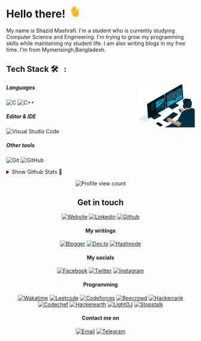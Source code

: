 # Hello there! <img src="https://raw.githubusercontent.com/ShazidMashrafi/ShazidMashrafi/main/Assets/waving-hand.gif" width="30px" height="30px" />

My name is Shazid Mashrafi. I'm a student who is currently studying Computer Science and Engineering. I'm trying to grow my programming skills while maintaining my student life. I am also writing blogs in my free time. I'm from Mymensingh,Bangladesh.


##  Tech Stack 🛠 &nbsp; :

<img alt="Coding" width="30%" src="https://raw.githubusercontent.com/ShazidMashrafi/ShazidMashrafi/main/Assets/coding.gif" align="right"/>

##### Languages
![C](https://img.shields.io/badge/-C-333333?logo=C)
![C++](https://img.shields.io/badge/-C++-333333?logo=cplusplus)

##### Editor & IDE
![Visual Studio Code](https://img.shields.io/badge/-Visual%20Studio%20Code-333333?logo=visual-studio-code&logoColor=007ACC)


##### Other tools
![Git](https://img.shields.io/badge/-Git-333333?logo=git)
![GitHub](https://img.shields.io/badge/-GitHub-333333?logo=github)

<details>
<summary>Show Github Stats &#128064;</summary>

## Stats &#x1f4ca; :

[![Stats](https://github-readme-stats.vercel.app/api?username=shazidMashrafi&custom_title=Overall&show_icons=true&theme=dark&hide_rank=true&hide_border=true&count_private=true)](https://github.com/ShazidMashrafi)

[![Top Langs](https://github-readme-stats.vercel.app/api/top-langs/?username=ShazidMashrafi&theme=dark&hide_border=true)](https://github.com/ShazidMashrafi)

[![Activity graph](https://github-readme-activity-graph.vercel.app/graph?username=ShazidMashrafi&custom_title=Activty&theme=github-compact&hide_border=true)](https://github.com/ShazidMashrafi)

[![GitHub Streak](https://github-readme-streak-stats.herokuapp.com?user=shazidmashrafi&theme=github-dark&hide_border=true)](https://github.com/ShazidMashrafi)

## Time spend coding
&ensp;&ensp; [![Net time](https://wakatime.com/badge/user/0a6e89fc-213a-4372-a2b6-d3df86fce603.svg)](https://wakatime.com/@shazidmashrafi)

[![Detailed](https://github-readme-stats.vercel.app/api/wakatime?username=ShazidMashrafi&custom_title=Detailed+time&theme=dark&hide_border=true)](https://wakatime.com/@shazidmashrafi)

</details>

<div align="center">

![Profile view count](https://komarev.com/ghpvc/?username=ShazidMashrafi&style=flat-square)  

## Get in touch

[![Website](https://img.shields.io/static/v1?label=&message=My+Website&color=black&logoColor=white)](https://shazidmashrafi.com)
[![Linkedin](https://img.shields.io/static/v1?label=&message=Linkedin&logo=linkedin&color=black&logoColor=blue)](https://www.linkedin.com/in/shazidmashrafi)
[![Github](https://img.shields.io/static/v1?label=&message=Github&logo=github&color=black&logoColor=white)](https://github.com/ShazidMashrafi)

<div/>

#### My writings

[![Blogger](https://img.shields.io/static/v1?label=&message=Blogger&logo=blogger&color=black&logoColor=orange)](http://blog.shazidmashrafi.com)
[![Dev.to](https://img.shields.io/static/v1?label=&message=Dev.to&logo=devdotto&color=black)](https://dev.to/shazidmashrafi)
[![Hashnode](https://img.shields.io/static/v1?label=&message=Hashnode&logo=hashnode&color=black&logoColor=blue)](https://shazidmashrafi.hashnode.dev)

<div/>

#### My socials

[![Facebook](https://img.shields.io/static/v1?label=&message=Facebook&logo=facebook&color=black&logoColor=blue)](https://www.facebook.com/shazidmashrafi)
[![Twitter](https://img.shields.io/static/v1?label=&message=Twitter&logo=twitter&color=black&logoColor=blue)](https://twitter.com/shazidmashrafi)
[![Instagram](https://img.shields.io/static/v1?label=&message=Instagram&logo=instagram&color=black&logoColor=red)](https://www.instagram.com/shazidmashrafi)

<div/>

#### Programming

[![Wakatime](https://img.shields.io/static/v1?label=&message=Wakatime&logo=wakatime&color=black&logoColor=green)](https://wakatime.com/@shazidmashrafi)
[![Leetcode](https://img.shields.io/static/v1?label=&message=Leetcode&logo=leetcode&color=black&logoColor=orange)](https://leetcode.com/shazidmashrafi)
[![Codeforces](https://img.shields.io/static/v1?label=&message=Codeforces&logo=codeforces&color=black&logoColor=white)](https://codeforces.com/profile/shazid456)
[![Beecrowd](https://img.shields.io/static/v1?label=&message=Beecrowd&color=black&logoColor=white)](https://www.beecrowd.com.br/judge/en/profile/790252)
[![Hackerrank](https://img.shields.io/static/v1?label=&message=Hackerrank&logo=hackerrank&color=black&logoColor=white)](https://www.hackerrank.com/shazidmashrafi)
[![Codechef](https://img.shields.io/static/v1?label=&message=Codechef&logo=codechef&color=black&logoColor=yellowgreen)](https://www.codechef.com/users/shazidmashrafi)
[![Hackerearth](https://img.shields.io/static/v1?label=&message=Hackerearth&logo=hackerearth&color=black&logoColor=lightgrey)](https://www.hackerearth.com/@shazidmashrafi)
[![LightOJ](https://img.shields.io/static/v1?label=&message=LightOJ&color=black&logoColor=blueviolet)](https://lightoj.com/user/shazidmashrafi)
[![Stopstalk](https://img.shields.io/static/v1?label=&message=Stopstalk&logo=stopstalk&color=black&logoColor=white)](https://www.stopstalk.com/user/profile/ShazidMashrafi)

<div/>

#### Contact me on 

[![Email](https://img.shields.io/static/v1?label=&message=Email+me&logo=gmail&color=black&logoColor=red)](mailto:shazidmashrafi@gmail.com)
[![Telegram](https://img.shields.io/static/v1?label=&message=Telegram&logo=telegram&color=black&logoColor=blue)](https://t.me/shazidmashrafi)

</div>
